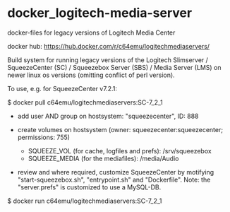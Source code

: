 # docker_logitech-media-server
docker-files for legacy versions of Logitech Media Center

docker hub: https://hub.docker.com/r/c64emu/logitechmediaservers/

Build system for running legacy versions of the
    Logitech Slimserver /
    SqueezeCenter (SC) /
    Squeezebox Server (SBS) /
    Media Server (LMS)
  on newer linux os versions (omitting conflict of perl version).

To use, e.g. for SqueezeCenter v7.2.1:

  $ docker pull c64emu/logitechmediaservers:SC-7_2_1

- add user AND group on hostsystem: "squeezecenter", ID: 888
- create volumes on hostsystem (owner: squeezecenter:squeezecenter; permissions: 755)
    - SQUEEZE_VOL (for cache, logfiles and prefs): /srv/squeezebox
    - SQUEEZE_MEDIA (for the mediafiles): /media/Audio

 - review and where required, customize SqueezeCenter by motifying "start-squeezebox.sh", "entrypoint.sh" and "Dockerfile".
  Note: the "server.prefs" is customized to use a MySQL-DB.

  $ docker run c64emu/logitechmediaservers:SC-7_2_1
